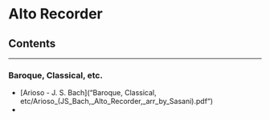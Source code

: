 # Alto Recorder
## Contents


---

### Baroque, Classical, etc.
- [Arioso - J. S. Bach](“Baroque, Classical, etc/Arioso_(JS_Bach,_Alto_Recorder,_arr_by_Sasani).pdf“)
- 